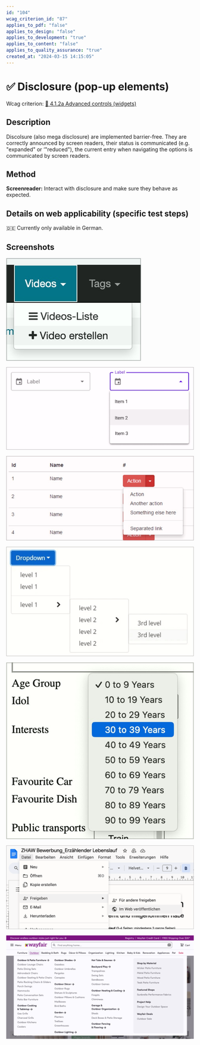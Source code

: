 ```yaml
---
id: "104"
wcag_criterion_id: "87"
applies_to_pdf: "false"
applies_to_design: "false"
applies_to_development: "true"
applies_to_content: "false"
applies_to_quality_assurance: "true"
created_at: "2024-03-15 14:15:05"
---
```


# ✅ Disclosure (pop-up elements)

Wcag criterion: [📜 4.1.2a Advanced controls (widgets)](..)

## Description

Discolsure (also mega disclosure) are implemented barrier-free. They are correctly announced by screen readers, their status is communicated (e.g. "expanded" or ‘"reduced"), the current entry when navigating the options is communicated by screen readers.

## Method

**Screenreader:** Interact with disclosure and make sure they behave as expected.

## Details on web applicability (specific test steps)

🇩🇪 Currently only available in German.

## Screenshots

![Ein einfaches Dropdown in der Navigation von A4AA](images/ein-einfaches-dropdown-in-der-navigation-von-a4aa.png)

![Custom Formular-Dropdown](images/custom-formular-dropdown.png)

![Dropdown in einer Liste mit Optionen für die einzelnen Listen-Items](images/dropdown-in-einer-liste-mit-optionen-fr-die-einzelnen-listen-items.png)

![Verschachteltes Dropdown](images/verschachteltes-dropdown.png)

![Natives Dropdown (<select>)](images/natives-dropdown-select.png)

![Menü-Leiste in Google Docs](images/men-leiste-in-google-docs.png)

![Mega-Menü](images/mega-men.png)